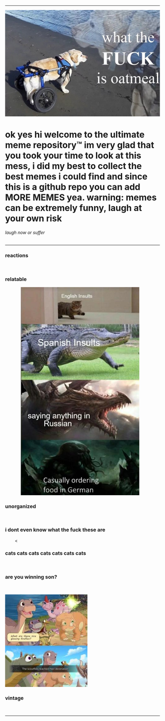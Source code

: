 <hr>
<img src="_media/oat.jpg" alt="">
<h1 id="ok-now-if-you-look-at-this-you-will-find-a-lot-of-extremely-funny-trademark-memes">ok yes hi welcome to the ultimate meme repository™ im very glad that you took your time to look at this mess, i did my best to collect the best memes i could find and since this is a github repo you can add MORE MEMES yea. warning: memes can be extremely funny, laugh at your own risk</h1>
<h6 id="laugh-now-or-suffer">laugh now or suffer</h6>
<hr>

<h3 id="reactions">reactions</h3>
<p><img src="reactions/1.png" alt="">
<img src="reactions/2.jpg" alt="">
<img src="reactions/3.jpg" alt="">
<img src="reactions/4.png" alt="">
<img src="reactions/5.gif" alt="">
<img src="reactions/6.png" alt="">
<img src="reactions/7.png" alt="">
<img src="reactions/8.jpg" alt="">
<img src="reactions/9.jpg" alt="">
<img src="reactions/10.jpg" alt="">
<img src="reactions/11.jpg" alt="">
<img src="reactions/12.jpg" alt="">
<img src="reactions/13.jpg" alt="">
<img src="reactions/14.jpg" alt="">
<img src="reactions/15.jpg" alt="">
<img src="reactions/16.jpg" alt="">
<img src="reactions/17.jpg" alt="">
<img src="reactions/18.jpg" alt=""></p>
<h3 id="relatable">relatable</h3>
<p><img src="relatable/1.jpg" alt="">
<img src="relatable/2.jpg" alt="">
<img src="relatable/3.jpg" alt="">
<img src="relatable/4.jpg" alt="">
<img src="relatable/5.jpg" alt="">
<img src="relatable/6.jpg" alt="">
<img src="relatable/7.jpg" alt="">
<img src="relatable/8.jpg" alt="">
<img src="relatable/9.jpg" alt="">
<img src="relatable/10.jpg" alt="">
<img src="relatable/11.jpg" alt="">
<img src="relatable/12.jpg" alt="">
<img src="relatable/13.jpg" alt="">
<img src="relatable/14.jpg" alt=""></p>
<h3 id="unorganized">unorganized</h3>
<p><img src="unorganized/1.gif" alt="">
<img src="unorganized/2.jpg" alt="">
<img src="unorganized/3.jpg" alt="">
<img src="unorganized/4.jpg" alt="">
<img src="unorganized/5.jpg" alt="">
<img src="unorganized/6.jpg" alt="">
<img src="unorganized/7.jpg" alt="">
<img src="unorganized/8.jpg" alt=""></p>
<h3 id="i-dont-even-know-what-the-fuck-these-are">i dont even know what the fuck these are</h3>
<p><img src="what-the-fuck/1.jpg" alt="">
<img src="what-the-fuck/2.jpg" alt="">
<img src="what-the-fuck/3.jpg" alt="">
<img src="what-the-fuck/4.jpg" alt="">
<img src="what-the-fuck/5.jpg" alt="">
<img src="what-the-fuck/6.jpg" alt="">
<img src="what-the-fuck/7.jpg" alt="">
<img src="what-the-fuck/8.jpg" alt="">
<img src="what-the-fuck/9.jpg" alt=""><</p>
<h3 id="cats-cats-cats-cats-cats-cats-cats">cats cats cats cats cats cats cats</h3>
<p><img src="cats-cats-cats/1.jpg" alt="">
<img src="cats-cats-cats/2.jpg" alt="">
<img src="cats-cats-cats/3.jpg" alt="">
<img src="cats-cats-cats/4.jpg" alt="">
<img src="cats-cats-cats/5.jpg" alt="">
<img src="cats-cats-cats/6.jpg" alt="">
<img src="cats-cats-cats/7.jpg" alt="">
<img src="cats-cats-cats/8.jpg" alt="">
<img src="cats-cats-cats/9.jpg" alt="">
<img src="cats-cats-cats/10.png" alt="">
<img src="cats-cats-cats/11.png" alt="">
<img src="cats-cats-cats/12.jpg" alt="">
<img src="cats-cats-cats/13.jpg" alt="">
<img src="cats-cats-cats/14.jpg" alt="">
<img src="cats-cats-cats/15.jpg" alt="">
<img src="cats-cats-cats/16.jpg" alt="">
<img src="cats-cats-cats/17.gif" alt=""></p>
<h3 id="are-you-winning-son">are you winning son?</h3>
<p><img src="gaming/1.jpg" alt="">
<p><img src="gaming/2.jpg" alt=""></p>
<h3 id="vintage">vintage</h3>
<p><img src="2015-was-a-cool-year/1.png" alt="">
<img src="2015-was-a-cool-year/2.jpg" alt="">
<img src="2015-was-a-cool-year/3.jpg" alt="">
<img src="2015-was-a-cool-year/4.jpg" alt=""></p>
<hr>
